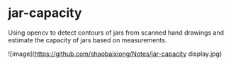 # jar-capacity
Using opencv to detect contours of jars from scanned hand drawings and estimate the capacity of jars based on measurements.

![image](https://github.com/shaobaixiong/Notes/jar-capacity display.jpg)
